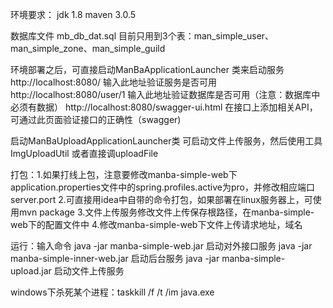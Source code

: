 环境要求：
jdk 1.8
maven 3.0.5

数据库文件
mb_db_dat.sql  目前只用到3个表：man_simple_user、man_simple_zone、man_simple_guild

环境部署之后，可直接启动ManBaApplicationLauncher  类来启动服务
http://localhost:8080/   输入此地址验证服务是否可用
http://localhost:8080/user/1  输入此地址验证数据库是否可用（注意：数据库中必须有数据）
http://localhost:8080/swagger-ui.html   在接口上添加相关API，可通过此页面验证接口的正确性（swagger)

启动ManBaUploadApplicationLauncher类  可启动文件上传服务，然后使用工具ImgUploadUtil   或者直接调uploadFile

打包：1.如果打线上包，注意要修改manba-simple-web下application.properties文件中的spring.profiles.active为pro，并修改相应端口server.port
      2.可直接用idea中自带的命令打包，如果部署在linux服务器上，可使用mvn package
      3.文件上传服务修改文件上传保存根路径，在manba-simple-web下的配置文件中
      4.修改manba-simple-web下文件上传请求地址，域名

运行：输入命令  java -jar manba-simple-web.jar  启动对外接口服务
                java -jar manba-simple-inner-web.jar  启动后台服务
                java -jar manba-simple-upload.jar  启动文件上传服务

windows下杀死某个进程：taskkill /f /t /im java.exe